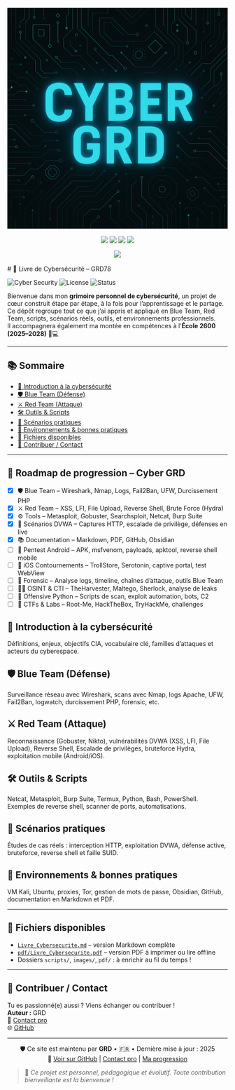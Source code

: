 <p align="center">
  <img src="images/cyber-grd-banner.png" alt="CYBER GRD Banner" width="700"/>
</p>
<p align="center">
  <img src="https://img.shields.io/badge/Status-En%20cours%20d'évolution-orange?style=for-the-badge">
  <img src="https://img.shields.io/badge/Cyber-Offensive%20%26%20Defensive-blue?style=for-the-badge&logo=linux">
  <img src="https://img.shields.io/github/last-commit/GRD78/cyberbook-grd?style=for-the-badge">
  <img src="https://img.shields.io/github/repo-size/GRD78/cyberbook-grd?style=for-the-badge">
</p>

<p align="center">
  <img src="https://github-readme-stats.vercel.app/api?username=GRD78&show_icons=true&theme=dark" />
</p>
# 📘 Livre de Cybersécurité – GRD78

![Cyber Security](https://img.shields.io/badge/Cyber-Offensive%20%26%20Defensive-blue?style=flat-square&logo=linux)
![License](https://img.shields.io/badge/license-MIT-green?style=flat-square)
![Status](https://img.shields.io/badge/status-en%20cours%20d'évolution-orange?style=flat-square)

Bienvenue dans mon **grimoire personnel de cybersécurité**, un projet de cœur construit étape par étape, à la fois pour l’apprentissage et le partage.  
Ce dépôt regroupe tout ce que j’ai appris et appliqué en Blue Team, Red Team, scripts, scénarios réels, outils, et environnements professionnels.  
Il accompagnera également ma montée en compétences à l'**École 2600 (2025–2028)** 🧠💻

---

## 📚 Sommaire

- [🔰 Introduction à la cybersécurité](#-introduction-à-la-cybersécurité)
- [🛡️ Blue Team (Défense)](#️-blue-team-défense)
- [⚔️ Red Team (Attaque)](#️-red-team-attaque)
- [🛠️ Outils & Scripts](#️-outils--scripts)
- [🧪 Scénarios pratiques](#-scénarios-pratiques)
- [🧩 Environnements & bonnes pratiques](#-environnements--bonnes-pratiques)
- [📄 Fichiers disponibles](#-fichiers-disponibles)
- [🤝 Contribuer / Contact](#-contribuer--contact)

---
## 🧠 Roadmap de progression – Cyber GRD

- [x] 🛡️ Blue Team – Wireshark, Nmap, Logs, Fail2Ban, UFW, Durcissement PHP
- [x] ⚔️ Red Team – XSS, LFI, File Upload, Reverse Shell, Brute Force (Hydra)
- [x] ⚙️ Tools – Metasploit, Gobuster, Searchsploit, Netcat, Burp Suite
- [x] 🧪 Scénarios DVWA – Captures HTTP, escalade de privilège, défenses en live
- [x] 📚 Documentation – Markdown, PDF, GitHub, Obsidian
- [ ] 📱 Pentest Android – APK, msfvenom, payloads, apktool, reverse shell mobile
- [ ]  iOS Contournements – TrollStore, Serotonin, captive portal, test WebView
- [ ] 🧠 Forensic – Analyse logs, timeline, chaînes d’attaque, outils Blue Team
- [ ] 🕵🏽 OSINT & CTI – TheHarvester, Maltego, Sherlock, analyse de leaks
- [ ] 🐍 Offensive Python – Scripts de scan, exploit automation, bots, C2
- [ ] 🔐 CTFs & Labs – Root-Me, HackTheBox, TryHackMe, challenges

## 🔰 Introduction à la cybersécurité

Définitions, enjeux, objectifs CIA, vocabulaire clé, familles d’attaques et acteurs du cyberespace.

## 🛡️ Blue Team (Défense)

Surveillance réseau avec Wireshark, scans avec Nmap, logs Apache, UFW, Fail2Ban, logwatch, durcissement PHP, forensic, etc.

## ⚔️ Red Team (Attaque)

Reconnaissance (Gobuster, Nikto), vulnérabilités DVWA (XSS, LFI, File Upload), Reverse Shell, Escalade de privilèges, bruteforce Hydra, exploitation mobile (Android/iOS).

## 🛠️ Outils & Scripts

Netcat, Metasploit, Burp Suite, Termux, Python, Bash, PowerShell.  
Exemples de reverse shell, scanner de ports, automatisations.

## 🧪 Scénarios pratiques

Études de cas réels : interception HTTP, exploitation DVWA, défense active, bruteforce, reverse shell et faille SUID.

## 🧩 Environnements & bonnes pratiques

VM Kali, Ubuntu, proxies, Tor, gestion de mots de passe, Obsidian, GitHub, documentation en Markdown et PDF.

---

## 📄 Fichiers disponibles

- [`Livre_Cybersecurite.md`](./Livre_Cybersecurite.md) – version Markdown complète
- [`pdf/Livre_Cybersecurite.pdf`](./pdf/Livre_Cybersecurite.pdf) – version PDF à imprimer ou lire offline
- Dossiers `scripts/`, `images/`, `pdf/` : à enrichir au fil du temps !

---

## 🤝 Contribuer / Contact

Tu es passionné(e) aussi ? Viens échanger ou contribuer !  
**Auteur :** GRD  
📧 [Contact pro](mailto:tonmail@pro.com)  
🌐 [GitHub](https://github.com/GRD78)

---


<p align="center">
  🛡️ Ce site est maintenu par <strong>GRD</strong> • 🇫🇷 • Dernière mise à jour : 2025  
  <br/>
  🔗 <a href="https://github.com/GRD78/cyberbook-grd">Voir sur GitHub</a> |
  <a href="./contact.md">Contact pro</a> |
  <a href="./roadmap.md">Ma progression</a>
</p>

> 🔐 *Ce projet est personnel, pédagogique et évolutif. Toute contribution bienveillante est la bienvenue !*
